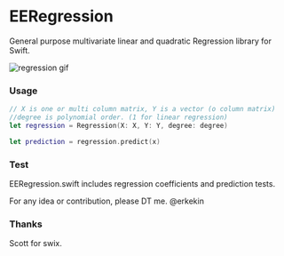 # EERegression
General purpose multivariate linear and quadratic Regression library for Swift.


![regression gif](https://github.com/erkekin/EERegression/blob/master/EERegression/reg.gif?raw=true)

### Usage 
```swift
// X is one or multi column matrix, Y is a vector (o column matrix)
//degree is polynomial order. (1 for linear regression)
let regression = Regression(X: X, Y: Y, degree: degree)

let prediction = regression.predict(x)
```
### Test
EERegression.swift includes regression coefficients and prediction tests.

For any idea or contribution, please DT me.
@erkekin

### Thanks
Scott for swix.
